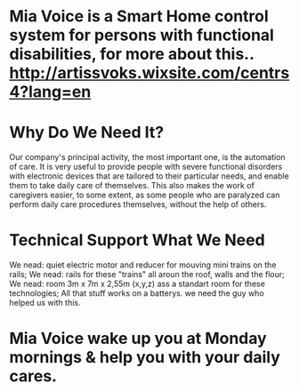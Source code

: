 # Mia Voice is a Smart Home control system for persons with functional disabilities, for more about this.. http://artissvoks.wixsite.com/centrs4?lang=en
  
  # Why Do We Need It?
  
  Our company's principal activity, the most important one, is the automation of care. It is very useful to provide people with severe functional disorders with electronic devices that are tailored to their particular needs, and enable them to take daily care of themselves. This also makes the work of caregivers easier, to some extent, as some people who are paralyzed can perform daily care procedures themselves, without the help of others.​
  
  # Technical Support What We Need

  We nead: quiet electric motor and reducer for mouving mini trains on the rails;
  We nead: rails for these "trains" all aroun the roof, walls and the flour;
  We nead: room 3m x 7m x 2,55m (x,y,z) ass a standart room for these technologies;
  All that stuff works on a batterys. we need the guy who helped us with this.
  
  # Mia Voice wake up you at Monday mornings & help you with your daily cares.
